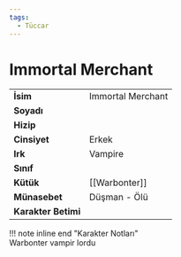 ```yaml
---
tags:
  - Tüccar
---  
```

# Immortal Merchant   
  
  
|  |  |  
|---|---|  
| **İsim** | Immortal Merchant |  
| **Soyadı** |  |  
| **Hizip** |  |  
| **Cinsiyet** | Erkek |  
| **Irk** | Vampire |  
| **Sınıf** |  |  
| **Kütük** | [[Warbonter]] |  
| **Münasebet** | Düşman - Ölü |  
| **Karakter Betimi** |  |  
  
  
!!! note inline end "Karakter Notları"  
	Warbonter vampir lordu  
  